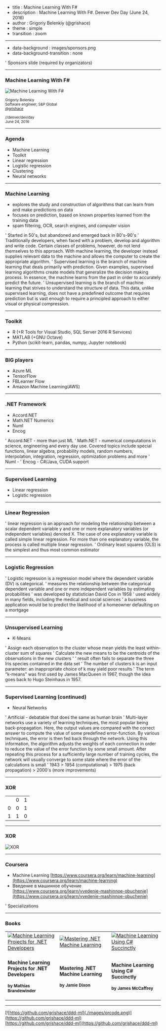 ﻿- title : Machine Learning With F#
- description : Machine Learning With F#. Denver Dev Day (June 24, 2016)
- author : Grigoriy Belenkiy (@grishace)
- theme : simple
- transition : zoom

***
- data-background : images/sponsors.png
- data-background-transition : none

' Sponsors slide (required by organizators)

***

### Machine Learning With F#

![Machine Learning With F#](./images/number5.jpg)

<!-- Image by TriStar Pictures, 1988 -->

<small>Grigoriy Belenkiy<br/>
Software engineer, S&amp;P Global<br/>
[@grishace](https://twitter.com/grishace)<br/>
<br/>
//denver/dev/day<br/>
June 24, 2016</small>

***

### Agenda

- Machine Learning
- Toolkit
- Linear regression
- Logistic regression
- Clustering
- Neural networks

***

### Machine Learning

- explores the study and construction of algorithms that can learn from and make predictions on data
- focuses on prediction, based on known properties learned from the training data
- spam filtering, OCR, search engines, and computer vision

' Started in 50's, but abandoned and emerged back in 80's-90's
' Traditionally developers, when faced with a problem, develop and algorithm and write code. Certain classes of problems, however, do not lend themselves to this approach. With machine learning, the developer instead supplies relevant data to the machine and allows the computer to create the appropriate algorithm.
' Supervised learning is the branch of machine learning that deals primarily with prediction. Given examples, supervised learning algorithms create models that generalize the decision making process. In essence, the machine learns from the past in order to accurately predict the future.
' Unsupervised learning is the branch of machine learning that strives to understand the structure of data. This data, unlike supervised learning, does not have a predefined outcome that requires prediction but is vast enough to require a principled approach to either visual or physical compression.

---

### Toolkit 

- R (+R Tools for Visual Studio, SQL Server 2016 R Services)
- MATLAB (+GNU Octave)
- Python (scikit-learn, pandas, numpy, Jupyter notebook)

---

### BIG players

- Azure ML
- TensorFlow
- FBLearner Flow
- Amazon Machine Learning(AWS)

---

### .NET Framework

- Accord.NET
- Math.NET Numerics
- Numl
- Encog

' Accord.NET - more than just ML
' Math.NET - numerical computations in science, engineering and every day use. Covered topics include special functions, linear algebra, probability models, random numbers, interpolation, integration, regression, optimization problems and more 
' Numl -
' Encog - C#/Java, CUDA support

***

### Supervised Learning

<ul>
<span class="fragment"><li>Linear&#160;regression</li></span>
<span class="fragment"><li>Logistic&#160;regression</li></span>
</ul>

---

### Linear Regression


' linear regression is an approach for modeling the relationship between a scalar dependent variable y and one or more explanatory variables (or independent variables) denoted X. The case of one explanatory variable is called simple linear regression. For more than one explanatory variable, the process is called multiple linear regression.
' Ordinary least squares (OLS) is the simplest and thus most common estimator

---

### Logistic Regression

' Logistic regression is a regression model where the dependent variable (DV) is categorical.
' measures the relationship between the categorical dependent variable and one or more independent variables by estimating probabilities
' was developed by statistician David Cox in 1958
' used widely in many fields, including the medical and social sciences
' a business application would be to predict the likelihood of a homeowner defaulting on a mortgage

***

### Unsupervised Learning

- K-Means

' Assign each observation to the cluster whose mean yields the least within-cluster sum of squares 
' Calculate the new means to be the centroids of the observations in the new clusters
'
' result often fails to separate the three Iris species contained in the data set
' The number of clusters k is an input parameter: an inappropriate choice of k may yield poor results
' The term "k-means" was first used by James MacQueen in 1967, though the idea goes back to Hugo Steinhaus in 1957.

***

### Supervised Learning (continued)

- Neural Networks

' Artificial - debatable that does the same as human brain
' Multi-layer networks use a variety of learning techniques, the most popular being back-propagation. Here, the output values are compared with the correct answer to compute the value of some predefined error-function. By various techniques, the error is then fed back through the network. Using this information, the algorithm adjusts the weights of each connection in order to reduce the value of the error function by some small amount. After repeating this process for a sufficiently large number of training cycles, the network will usually converge to some state where the error of the calculations is small
' 1943 > 1954 (computational) > 1975 (back propagation) > 2000's (more improvements)

---

### XOR

<table>
  <tr>
     <td></td>
     <td>0</td>
     <td>1</td>
  </tr>
  <tr>
     <td>0</td>
     <td>0</td>
     <td>1</td>
  </tr>
  <tr>
     <td>1</td>
     <td>1</td>
     <td>0</td>
  </tr>
</table>

---

### XOR

![XOR](./images/XOR.png)

***

### Coursera

- Machine Learning [https://www.coursera.org/learn/machine-learning](https://www.coursera.org/learn/machine-learning)
- Введение в машинное обучение [https://www.coursera.org/learn/vvedenie-mashinnoe-obuchenie](https://www.coursera.org/learn/vvedenie-mashinnoe-obuchenie)

' Specializations

---

### Books

<table class="no-borders-table"><tr>
<td width="33%"><a href="https://www.amazon.com/Machine-Learning-Projects-NET-Developers/dp/1430267674/" title="Machine Learning Projects for .NET Developers"><img alt="Machine Learning Projects for .NET Developers" src="./images/51t7LqurxML._SX348_BO1,204,203,200_.jpg"/></a></td>
<td width="33%"><a href="https://www.amazon.com/Mastering-Machine-Learning-Jamie-Dixon/dp/1785888404/" title="Mastering .NET Machine Learning"><img alt="Mastering .NET Machine Learning" src="./images/51AZ868R9xL._SX404_BO1,204,203,200_.jpg"/></a></td>
<td width="33%"><a href="https://www.syncfusion.com/resources/techportal/details/ebooks/machine" title="Machine Learning Using C# Succinctly"><img alt="Machine Learning Using C# Succinctly" src="./images/machine_learning_Succinctly.png"/></a></td>
</tr>
<tr><td>
<small><h3>Machine Learning Projects for .NET Developers</h3>
<h4>by Mathias Brandewinder</h4></small></td>

<td>
<small><h3>Mastering .NET Machine Learning</h3>
<h4>by Jamie Dixon </h4></small></td>

<td>
<small><h3>Machine Learning Using C# Succinctly</h3>
<h4>by James McCaffrey</h4></small></td>
</tr></table>

***

[![https://github.com/grishace/ddd-ml](./images/qrcode.png)](https://github.com/grishace/ddd-ml)<br/>
[https://github.com/grishace/ddd-ml](https://github.com/grishace/ddd-ml)
